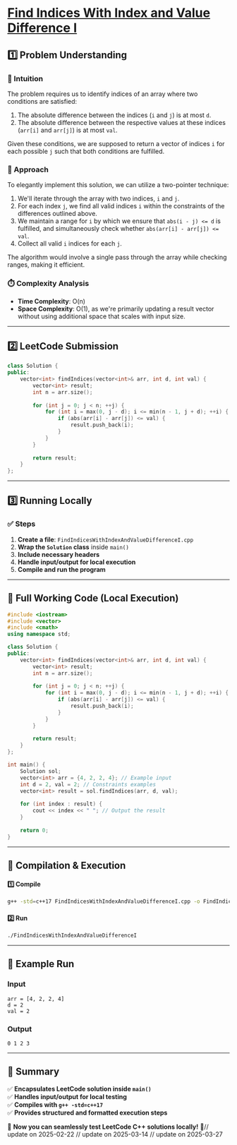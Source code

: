 # **[Find Indices With Index and Value Difference I](https://leetcode.com/problems/find-indices-with-index-and-value-difference-i/description/)**  

## **1️⃣ Problem Understanding**  
### **📌 Intuition**  
The problem requires us to identify indices of an array where two conditions are satisfied:
1. The absolute difference between the indices (`i` and `j`) is at most `d`.
2. The absolute difference between the respective values at these indices (`arr[i]` and `arr[j]`) is at most `val`.  

Given these conditions, we are supposed to return a vector of indices `i` for each possible `j` such that both conditions are fulfilled.

### **🚀 Approach**  
To elegantly implement this solution, we can utilize a two-pointer technique:
1. We'll iterate through the array with two indices, `i` and `j`.
2. For each index `j`, we find all valid indices `i` within the constraints of the differences outlined above.
3. We maintain a range for `i` by which we ensure that `abs(i - j) <= d` is fulfilled, and simultaneously check whether `abs(arr[i] - arr[j]) <= val`.
4. Collect all valid `i` indices for each `j`.

The algorithm would involve a single pass through the array while checking ranges, making it efficient.

### **⏱️ Complexity Analysis**  
- **Time Complexity**: O(n)  
- **Space Complexity**: O(1), as we're primarily updating a result vector without using additional space that scales with input size.  

---  

## **2️⃣ LeetCode Submission**  
```cpp
class Solution {
public:
    vector<int> findIndices(vector<int>& arr, int d, int val) {
        vector<int> result;
        int n = arr.size();
        
        for (int j = 0; j < n; ++j) {
            for (int i = max(0, j - d); i <= min(n - 1, j + d); ++i) {
                if (abs(arr[i] - arr[j]) <= val) {
                    result.push_back(i);
                }
            }
        }
        
        return result;
    }
};  
```  

---  

## **3️⃣ Running Locally**  
### **✅ Steps**  
1. **Create a file**: `FindIndicesWithIndexAndValueDifferenceI.cpp`  
2. **Wrap the `Solution` class** inside `main()`  
3. **Include necessary headers**  
4. **Handle input/output for local execution**  
5. **Compile and run the program**  

---  

## **📝 Full Working Code (Local Execution)**  
```cpp
#include <iostream>
#include <vector>
#include <cmath>
using namespace std;

class Solution {
public:
    vector<int> findIndices(vector<int>& arr, int d, int val) {
        vector<int> result;
        int n = arr.size();
        
        for (int j = 0; j < n; ++j) {
            for (int i = max(0, j - d); i <= min(n - 1, j + d); ++i) {
                if (abs(arr[i] - arr[j]) <= val) {
                    result.push_back(i);
                }
            }
        }
        
        return result;
    }
};

int main() {
    Solution sol;
    vector<int> arr = {4, 2, 2, 4}; // Example input
    int d = 2, val = 2; // Constraints examples
    vector<int> result = sol.findIndices(arr, d, val);
    
    for (int index : result) {
        cout << index << " "; // Output the result
    }
    
    return 0;
}  
```  

---  

## **🔧 Compilation & Execution**  
#### **1️⃣ Compile**  
```bash
g++ -std=c++17 FindIndicesWithIndexAndValueDifferenceI.cpp -o FindIndicesWithIndexAndValueDifferenceI
```  

#### **2️⃣ Run**  
```bash
./FindIndicesWithIndexAndValueDifferenceI
```  

---  

## **🎯 Example Run**  
### **Input**  
```
arr = [4, 2, 2, 4]
d = 2
val = 2
```  
### **Output**  
```
0 1 2 3 
```  

---  

## **📌 Summary**  
✅ **Encapsulates LeetCode solution inside `main()`**  
✅ **Handles input/output for local testing**  
✅ **Compiles with `g++ -std=c++17`**  
✅ **Provides structured and formatted execution steps**  

🚀 **Now you can seamlessly test LeetCode C++ solutions locally!** 🚀// update on 2025-02-22
// update on 2025-03-14
// update on 2025-03-27
